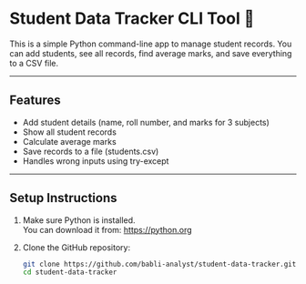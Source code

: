 # Student Data Tracker CLI Tool 📘

This is a simple Python command-line app to manage student records. You can add students, see all records, find average marks, and save everything to a CSV file.

---

## Features

- Add student details (name, roll number, and marks for 3 subjects)
- Show all student records
- Calculate average marks
- Save records to a file (students.csv)
- Handles wrong inputs using try-except

---

## Setup Instructions

1. Make sure Python is installed.  
   You can download it from: https://python.org

2. Clone the GitHub repository:
   ```bash
   git clone https://github.com/babli-analyst/student-data-tracker.git
   cd student-data-tracker


